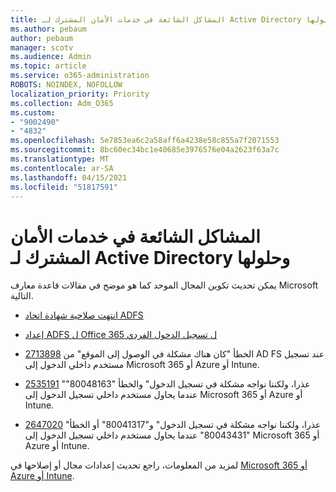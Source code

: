 ```yaml
---
title: المشاكل الشائعة في خدمات الأمان المشترك لـ Active Directory وحلولها
ms.author: pebaum
author: pebaum
manager: scotv
ms.audience: Admin
ms.topic: article
ms.service: o365-administration
ROBOTS: NOINDEX, NOFOLLOW
localization_priority: Priority
ms.collection: Adm_O365
ms.custom:
- "9002490"
- "4832"
ms.openlocfilehash: 5e7853ea6c2a58aff6a4238e58c855a7f2071553
ms.sourcegitcommit: 8bc60ec34bc1e40685e3976576e04a2623f63a7c
ms.translationtype: MT
ms.contentlocale: ar-SA
ms.lasthandoff: 04/15/2021
ms.locfileid: "51817591"
---
```

# <a name="common-issues-and-resolutions-for-adfs"></a>المشاكل الشائعة في خدمات الأمان المشترك لـ Active Directory وحلولها

يمكن تحديث تكوين المجال الموحد كما هو موضح في مقالات قاعدة معارف Microsoft التالية.

- [انتهت صلاحية شهادة اتحاد ADFS](adfs-federation-certificate-expiring.md)

- [إعداد ADFS ل Office 365 ل تسجيل الدخول الفردي](https://docs.microsoft.com/office365/troubleshoot/active-directory/set-up-adfs-for-single-sign-on)

- [2713898](https://support.microsoft.com/help/2713898)  الخطأ "كان هناك مشكلة في الوصول إلى الموقع" من AD FS عند تسجيل مستخدم داخلي الدخول إلى Microsoft 365 أو Azure أو Intune.

- [2535191](https://support.microsoft.com/help/2535191) "عذرا، ولكننا نواجه مشكلة في تسجيل الدخول" والخطأ "80048163" عندما يحاول مستخدم داخلي تسجيل الدخول إلى Microsoft 365 أو Azure أو Intune.

- [2647020](https://support.microsoft.com/help/2647020)   "عذرا، ولكننا نواجه مشكلة في تسجيل الدخول" و"80041317" أو الخطأ "80043431" عندما يحاول مستخدم داخلي تسجيل الدخول إلى Microsoft 365 أو Azure أو Intune.

لمزيد من المعلومات، راجع تحديث إعدادات مجال أو إصلاحها في [Microsoft 365 أو Azure أو Intune](https://docs.microsoft.com/office365/troubleshoot/active-directory/update-federated-domain-office-365).
